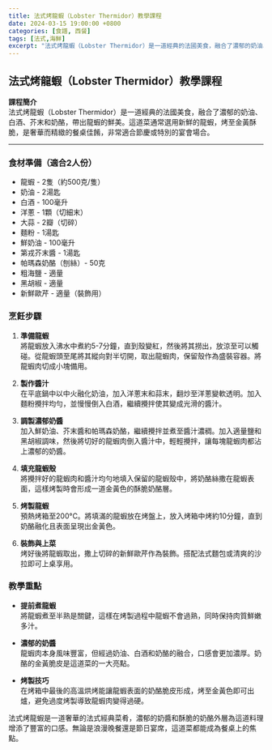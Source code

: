 ```yaml
---
title: 法式烤龍蝦（Lobster Thermidor）教學課程
date: 2024-03-15 19:00:00 +0800
categories: [食譜, 西餐]
tags: [法式,海鮮] 
excerpt: "法式烤龍蝦（Lobster Thermidor）是一道經典的法國美食，融合了濃郁的奶油、白酒、芥末和奶酪，帶出龍蝦的鮮美。這道菜通常選用新鮮的龍蝦，烤至金黃酥脆，是奢華而精緻的餐桌佳餚，非常適合節慶或特別的宴會場合"
---
```


## 法式烤龍蝦（Lobster Thermidor）教學課程

**課程簡介**  
法式烤龍蝦（Lobster Thermidor）是一道經典的法國美食，融合了濃郁的奶油、白酒、芥末和奶酪，帶出龍蝦的鮮美。這道菜通常選用新鮮的龍蝦，烤至金黃酥脆，是奢華而精緻的餐桌佳餚，非常適合節慶或特別的宴會場合。

---

### 食材準備（適合2人份）

- 龍蝦 - 2隻（約500克/隻）
- 奶油 - 2湯匙
- 白酒 - 100毫升
- 洋蔥 - 1顆（切細末）
- 大蒜 - 2瓣（切碎）
- 麵粉 - 1湯匙
- 鮮奶油 - 100毫升
- 第戎芥末醬 - 1湯匙
- 帕瑪森奶酪（刨絲）- 50克
- 粗海鹽 - 適量
- 黑胡椒 - 適量
- 新鮮歐芹 - 適量（裝飾用）

### 烹飪步驟

1. **準備龍蝦**  
   將龍蝦放入沸水中煮約5-7分鐘，直到殼變紅，然後將其撈出，放涼至可以觸碰。從龍蝦頭至尾將其縱向對半切開，取出龍蝦肉，保留殼作為盛裝容器。將龍蝦肉切成小塊備用。

2. **製作醬汁**  
   在平底鍋中以中火融化奶油，加入洋蔥末和蒜末，翻炒至洋蔥變軟透明。加入麵粉攪拌均勻，並慢慢倒入白酒，繼續攪拌使其變成光滑的醬汁。

3. **調製濃郁奶醬**  
   加入鮮奶油、芥末醬和帕瑪森奶酪，繼續攪拌並煮至醬汁濃稠。加入適量鹽和黑胡椒調味，然後將切好的龍蝦肉倒入醬汁中，輕輕攪拌，讓每塊龍蝦肉都沾上濃郁的奶醬。

4. **填充龍蝦殼**  
   將攪拌好的龍蝦肉和醬汁均勻地填入保留的龍蝦殼中，將奶酪絲撒在龍蝦表面，這樣烤製時會形成一道金黃色的酥脆奶酪層。

5. **烤製龍蝦**  
   預熱烤箱至200°C。將填滿的龍蝦放在烤盤上，放入烤箱中烤約10分鐘，直到奶酪融化且表面呈現出金黃色。

6. **裝飾與上菜**  
   烤好後將龍蝦取出，撒上切碎的新鮮歐芹作為裝飾。搭配法式麵包或清爽的沙拉即可上桌享用。

### 教學重點

- **提前煮龍蝦**  
  將龍蝦煮至半熟是關鍵，這樣在烤製過程中龍蝦不會過熟，同時保持肉質鮮嫩多汁。

- **濃郁的奶醬**  
  龍蝦肉本身風味豐富，但經過奶油、白酒和奶酪的融合，口感會更加濃厚。奶酪的金黃脆皮是這道菜的一大亮點。

- **烤製技巧**  
  在烤箱中最後的高溫烘烤能讓龍蝦表面的奶酪脆皮形成，烤至金黃色即可出爐，避免過度烤製導致龍蝦肉變得過硬。

法式烤龍蝦是一道奢華的法式經典菜肴，濃郁的奶醬和酥脆的奶酪外層為這道料理增添了豐富的口感。無論是浪漫晚餐還是節日宴席，這道菜都能成為餐桌上的焦點。
